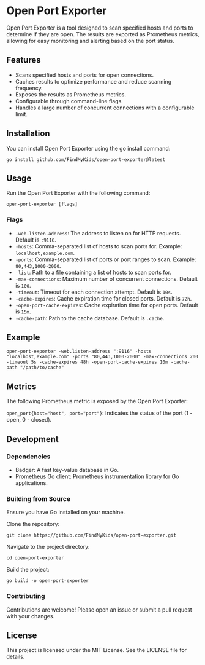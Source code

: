 # Open Port Exporter

Open Port Exporter is a tool designed to scan specified hosts and ports to determine if they are open. The results are exported as Prometheus metrics, allowing for easy monitoring and alerting based on the port status.

## Features

- Scans specified hosts and ports for open connections.
- Caches results to optimize performance and reduce scanning frequency.
- Exposes the results as Prometheus metrics.
- Configurable through command-line flags.
- Handles a large number of concurrent connections with a configurable limit.

## Installation

You can install Open Port Exporter using the go install command:

```shell
go install github.com/FindMyKids/open-port-exporter@latest
```

## Usage

Run the Open Port Exporter with the following command:

```shell
open-port-exporter [flags]
```

### Flags

- `-web.listen-address`: The address to listen on for HTTP requests. Default is `:9116`.
- `-hosts`: Comma-separated list of hosts to scan ports for. Example: `localhost,example.com`.
- `-ports`: Comma-separated list of ports or port ranges to scan. Example: `80,443,1000-2000`.
- `-list`: Path to a file containing a list of hosts to scan ports for.
- `-max-connections`: Maximum number of concurrent connections. Default is `100`.
- `-timeout`: Timeout for each connection attempt. Default is `10s`.
- `-cache-expires`: Cache expiration time for closed ports. Default is `72h`.
- `-open-port-cache-expires`: Cache expiration time for open ports. Default is `15m`.
- `-cache-path`: Path to the cache database. Default is `.cache`.

## Example

```shell
open-port-exporter -web.listen-address ":9116" -hosts "localhost,example.com" -ports "80,443,1000-2000" -max-connections 200 -timeout 5s -cache-expires 48h -open-port-cache-expires 10m -cache-path "/path/to/cache"
```

## Metrics

The following Prometheus metric is exposed by the Open Port Exporter:

`open_port{host="host", port="port"}`: Indicates the status of the port (1 - open, 0 - closed).

## Development

### Dependencies

- Badger: A fast key-value database in Go.
- Prometheus Go client: Prometheus instrumentation library for Go applications.

### Building from Source

Ensure you have Go installed on your machine.

Clone the repository:

```shell
git clone https://github.com/FindMyKids/open-port-exporter.git
```

Navigate to the project directory:

```shell
cd open-port-exporter
```

Build the project:

```shell
go build -o open-port-exporter
```

### Contributing
Contributions are welcome! Please open an issue or submit a pull request with your changes.

## License
This project is licensed under the MIT License. See the LICENSE file for details.